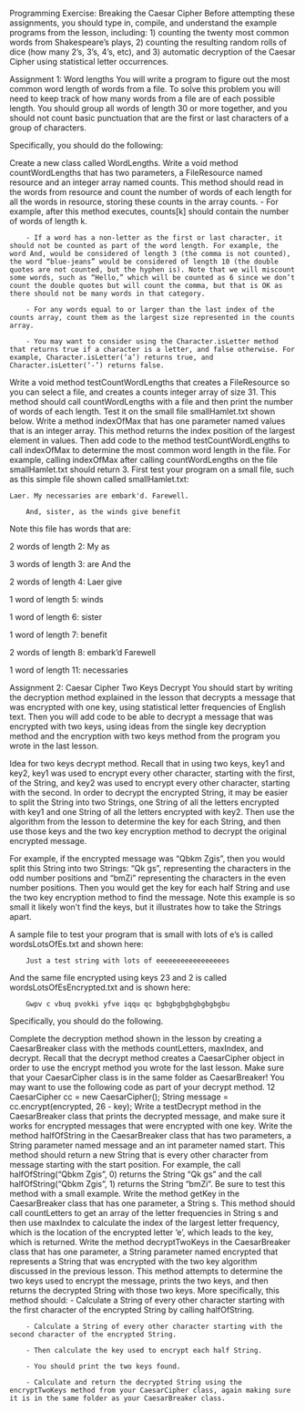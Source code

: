 Programming Exercise: Breaking the Caesar Cipher
Before attempting these assignments, you should type in, compile, and understand the example programs from the lesson, including: 1) counting the twenty most common words from Shakespeare’s plays, 2) counting the resulting random rolls of dice (how many 2’s, 3’s, 4’s, etc), and 3) automatic decryption of the Caesar Cipher using statistical letter occurrences.

       

Assignment 1: Word lengths
You will write a program to figure out the most common word length of words from a file. To solve this problem you will need to keep track of how many words from a file are of each possible length. You should group all words of length 30 or more together, and you should not count basic punctuation that are the first or last characters of a group of characters.

Specifically, you should do the following:

Create a new class called WordLengths.
Write a void method countWordLengths that has two parameters, a FileResource named resource and an integer array named counts. This method should read in the words from resource and count the number of words of each length for all the words in resource, storing these counts in the array counts.
        - For example, after this method executes, counts[k] should contain the number of words of length k.

        - If a word has a non-letter as the first or last character, it should not be counted as part of the word length. For example, the word And, would be considered of length 3 (the comma is not counted), the word “blue-jeans” would be considered of length 10 (the double quotes are not counted, but the hyphen is). Note that we will miscount some words, such as “Hello,” which will be counted as 6 since we don’t count the double quotes but will count the comma, but that is OK as there should not be many words in that category.

        - For any words equal to or larger than the last index of the counts array, count them as the largest size represented in the counts array.

        - You may want to consider using the Character.isLetter method that returns true if a character is a letter, and false otherwise. For example, Character.isLetter(‘a’) returns true, and Character.isLetter(‘-’) returns false. 

Write a void method testCountWordLengths that creates a FileResource so you can select a file, and creates a counts integer array of size 31. This method should call countWordLengths with a file and then print the number of words of each length. Test it on the small file smallHamlet.txt shown below.
Write a method indexOfMax that has one parameter named values that is an integer array. This method returns the index position of the largest element in values. Then add code to the method testCountWordLengths to call indexOfMax to determine the most common word length in the file. For example, calling indexOfMax after calling countWordLengths on the file smallHamlet.txt should return 3.
First test your program on a small file, such as this simple file shown called smallHamlet.txt:

    Laer. My necessaries are embark'd. Farewell.

        And, sister, as the winds give benefit

Note this file has words that are:

2 words of length 2: My as

3 words of length 3: are And the

2 words of length 4: Laer give

1 word of length 5: winds

1 word of length 6: sister

1 word of length 7: benefit

2 words of length 8: embark’d Farewell

1 word of length 11: necessaries

       

Assignment 2:  Caesar Cipher Two Keys Decrypt
You should start by writing the decryption method explained in the lesson that decrypts a message that was encrypted with one key, using statistical letter frequencies of English text. Then you will add code to be able to decrypt a message that was encrypted with two keys, using ideas from the single key decryption method and the encryption with two keys method from the program you wrote in the last lesson.

Idea for two keys decrypt method. Recall that in using two keys, key1 and key2, key1 was used to encrypt every other character, starting with the first, of the String, and key2 was used to encrypt every other character, starting with the second. In order to decrypt the encrypted String, it may be easier to split the String into two Strings, one String of all the letters encrypted with key1 and one String of all the letters encrypted with key2. Then use the algorithm from the lesson to determine the key for each String, and then use those keys and the two key encryption method to decrypt the original encrypted message.

For example, if the encrypted message was “Qbkm Zgis”, then you would split this String into two Strings: “Qk gs”, representing the characters in the odd number positions and  “bmZi” representing the characters in the even number positions. Then you would get the key for each half String and use the two key encryption method to find the message. Note this example is so small it likely won’t find the keys, but it illustrates how to take the Strings apart. 

A sample file to test your program that is small with lots of e’s is called wordsLotsOfEs.txt and shown here:

        Just a test string with lots of eeeeeeeeeeeeeeeees

And the same file encrypted using keys 23 and 2 is called wordsLotsOfEsEncrypted.txt and is shown here: 

        Gwpv c vbuq pvokki yfve iqqu qc bgbgbgbgbgbgbgbgbu

Specifically, you should do the following. 

Complete the decryption method shown in the lesson by creating a CaesarBreaker class with the methods countLetters, maxIndex, and decrypt. Recall that the decrypt method creates a CaesarCipher object in order to use the encrypt method you wrote for the last lesson. Make sure that your CaesarCipher class is in the same folder as CaesarBreaker! You may want to use the following code as part of your decrypt method.
12
CaesarCipher cc = new CaesarCipher();
String message = cc.encrypt(encrypted, 26 - key);
Write a testDecrypt method in the CaesarBreaker class that prints the decrypted message, and make sure it works for encrypted messages that were encrypted with one key.
Write the method halfOfString in the CaesarBreaker class that has two parameters, a String parameter named message and an int parameter named start. This method should return a new String that is every other character from message starting with the start position. For example, the call halfOfString(“Qbkm Zgis”, 0) returns the String “Qk gs” and the call halfOfString(“Qbkm Zgis”, 1) returns the String “bmZi”. Be sure to test this method with a small example.
Write the method getKey in the CaesarBreaker class that has one parameter, a String s. This method should call countLetters to get an array of the letter frequencies in String s and then use maxIndex to calculate the index of the largest letter frequency, which is the location of the encrypted letter ‘e’, which leads to the key, which is returned.
Write the method decryptTwoKeys in the CaesarBreaker class that has one parameter, a String parameter named encrypted that represents a String that was encrypted with the two key algorithm discussed in the previous lesson. This method attempts to determine the two keys used to encrypt the message, prints the two keys, and then returns the decrypted String with those two keys. More specifically, this method should:
        - Calculate a String of every other character starting with the first character of the encrypted String by calling halfOfString. 

        - Calculate a String of every other character starting with the second character of the encrypted String. 

        - Then calculate the key used to encrypt each half String.

        - You should print the two keys found.

        - Calculate and return the decrypted String using the encryptTwoKeys method from your CaesarCipher class, again making sure it is in the same folder as your CaesarBreaker class.

